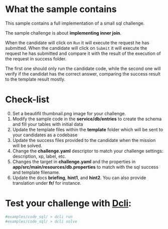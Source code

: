 # What the sample contains
This sample contains a full implementation of a small sql challenge.

The sample challenge is about **implementing inner join**.

When the candidate will click on `Run` it will execute the request he has submitted.
When the candidate will click on `Submit` it will execute the request he has submitted and compare it with the result of the execution of the request in success folder.

The first one should only run the candidate code, while the second one will verify if the candidat has the correct answer, comparing the success result to the template result mostly.


# Check-list
0. Set a beautifil thumbnail.png image for your challenge.
1. Modify the sample code in the **service/db/entries** to create the schema and fill your tables with initial data
2. Update the template files within the **template** folder which will be sent to your candidates as a codebase
3. Update the success files provided to the candidate when the mission will be solved.
4. Change the **challenge.yaml** descriptor to match your challenge settings: description, xp, label, etc.
5. Changes the target in **challenge.yaml** and the properties in **app/src/main/resources/db.properties** to match with the sql success and template filename.
6. Update the docs **briefing**, **hint1**, and **hint2**. You can also provide translation under **fr/** for instance.


# Test your challenge with [Dcli](https://github.com/deadlock-resources/dcli):
```bash
#examples/code_sql/ > dcli run
#examples/code_sql/ > dcli solve
```

